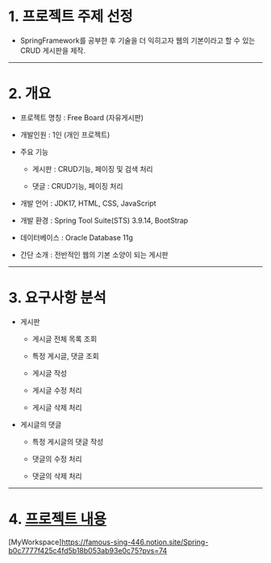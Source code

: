 # 1. 프로젝트 주제 선정
+ SpringFramework를 공부한 후 기술을 더 익히고자 웹의 기본이라고 할 수 있는 CRUD 게시판을 제작.
***
# 2. 개요
+ 프로젝트 명칭 : Free Board (자유게시판)

+ 개발인원 : 1인 (개인 프로젝트)

+ 주요 기능

  + 게시판 : CRUD기능, 페이징 및 검색 처리
  
  + 댓글 : CRUD기능, 페이징 처리
  
+ 개발 언어 : JDK17, HTML, CSS, JavaScript

+ 개발 환경 : Spring Tool Suite(STS) 3.9.14, BootStrap

+ 데이터베이스 : Oracle Database 11g

+ 간단 소개 : 전반적인 웹의 기본 소양이 되는 게시판
***
# 3. 요구사항 분석

+ 게시판

  + 게시글 전체 목록 조회
  
  + 특정 게시글, 댓글 조회
  
  + 게시글 작성
  
  + 게시글 수정 처리
  
  + 게시글 삭제 처리
    
+ 게시글의 댓글

  + 특정 게시글의 댓글 작성
  
  + 댓글의 수정 처리
  
  + 댓글의 삭제 처리
***
# 4. [프로젝트 내용](https://famous-sing-446.notion.site/Spring-Web-Project-6cc463401a66462fa81a61c16df5a00a?pvs=74)

[MyWorkspace]https://famous-sing-446.notion.site/Spring-b0c7777f425c4fd5b18b053ab93e0c75?pvs=74

